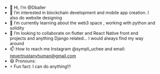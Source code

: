 - 👋 Hi, I’m @Dballer
- 👀 I’m interested in blockchain development and mobile app creation. I also do website designing
- 🌱 I’m currently learning about the web3 space , working with python and solidity
- 💞️ I’m looking to collaborate on flutter and React Native front end projects and anything Django related... I would always find my way around
- 📫 How to reach me Instagram @sympli_uchee and email: nevertrustanyhuman@gmail.com
- 😄 Pronouns: 
- ⚡ Fun fact: I can do anything!!!

<!---
Dballer16/Dballer16 is a ✨ special ✨ repository because its `README.md` (this file) appears on your GitHub profile.
You can click the Preview link to take a look at your changes.
--->
